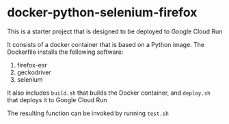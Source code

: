 # docker-python-selenium-firefox

This is a starter project that is designed to be deployed to Google Cloud Run

It consists of a docker container that is based on a Python image. The Dockerfile installs the following software:

1. firefox-esr
2. geckodriver
3. selenium

It also includes `build.sh` that builds the Docker container, and `deploy.sh` that deploys it to Google Cloud Run

The resulting function can be invoked by running `test.sh`
